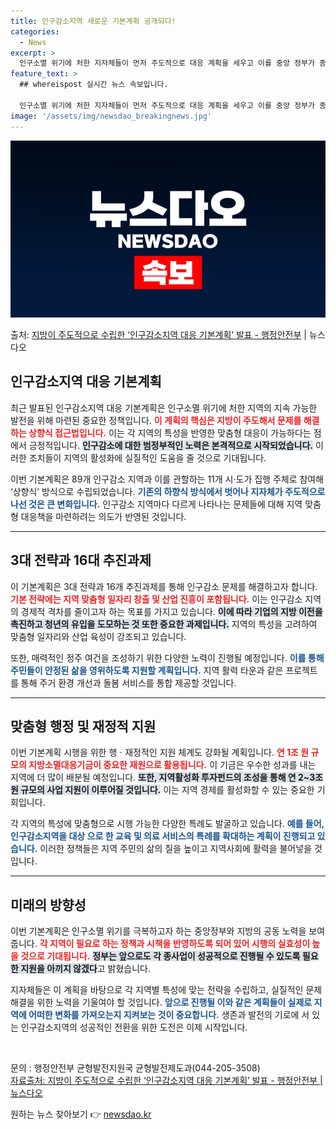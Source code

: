 ```yaml
---
title: 인구감소지역 새로운 기본계획 공개되다!
categories:
  - News
excerpt: >
  인구소멸 위기에 처한 지자체들이 먼저 주도적으로 대응 계획을 세우고 이를 중앙 정부가 종합해 지원하는 제1차…
feature_text: >
  ## whereispost 실시간 뉴스 속보입니다.

  인구소멸 위기에 처한 지자체들이 먼저 주도적으로 대응 계획을 세우고 이를 중앙 정부가 종합해 지원하는 제1차…
image: '/assets/img/newsdao_breakingnews.jpg'
---
```


![뉴스다오 속보](/assets/img/newsdao_breakingnews.jpg)

<p>출처: <a href="https://newsdao.kr/2821" rel="dofollow">지방이 주도적으로 수립한 ‘인구감소지역 대응 기본계획’ 발표 - 행정안전부</a> | 뉴스다오</p>

<h2 data-ke-size="size26">인구감소지역 대응 기본계획</h2>

<p data-ke-size="size16">최근 발표된 인구감소지역 대응 기본계획은 인구소멸 위기에 처한 지역의 지속 가능한 발전을 위해 마련된 중요한 정책입니다. <b><span style="color: #ee2323;">이 계획의 핵심은 지방이 주도해서 문제를 해결하는 상향식 접근법입니다.</span></b> 이는 각 지역의 특성을 반영한 맞춤형 대응이 가능하다는 점에서 긍정적입니다. <b><span style="background-color: #21538527;">인구감소에 대한 범정부적인 노력은 본격적으로 시작되었습니다.</span></b> 이러한 조치들이 지역의 활성화에 실질적인 도움을 줄 것으로 기대됩니다.</p>

<p data-ke-size="size16">이번 기본계획은 89개 인구감소 지역과 이를 관할하는 11개 시·도가 집행 주체로 참여해 ‘상향식’ 방식으로 수립되었습니다. <b><span style="color: #1a5490;">기존의 하향식 방식에서 벗어나 지자체가 주도적으로 나선 것은 큰 변화입니다.</span></b> 인구감소 지역마다 다르게 나타나는 문제들에 대해 지역 맞춤형 대응책을 마련하려는 의도가 반영된 것입니다.</p>

<hr>

<h2 data-ke-size="size26">3대 전략과 16대 추진과제</h2>

<p data-ke-size="size16">이 기본계획은 3대 전략과 16개 추진과제를 통해 인구감소 문제를 해결하고자 합니다. <b><span style="color: #ee2323;">기본 전략에는 지역 맞춤형 일자리 창출 및 산업 진흥이 포함됩니다.</span></b> 이는 인구감소 지역의 경제적 격차를 줄이고자 하는 목표를 가지고 있습니다. <b><span style="background-color: #21538527;">이에 따라 기업의 지방 이전을 촉진하고 청년의 유입을 도모하는 것 또한 중요한 과제입니다.</span></b> 지역의 특성을 고려하여 맞춤형 일자리와 산업 육성이 강조되고 있습니다.</p>

<p data-ke-size="size16">또한, 매력적인 정주 여건을 조성하기 위한 다양한 노력이 진행될 예정입니다. <b><span style="color: #1a5490;">이를 통해 주민들이 안정된 삶을 영위하도록 지원할 계획입니다.</span></b> 지역 활력 타운과 같은 프로젝트를 통해 주거 환경 개선과 돌봄 서비스를 통합 제공할 것입니다.</p>

<hr>

<h2 data-ke-size="size26">맞춤형 행정 및 재정적 지원</h2>

<p data-ke-size="size16">이번 기본계획 시행을 위한 행ㆍ재정적인 지원 체계도 강화될 계획입니다. <b><span style="color: #ee2323;">연 1조 원 규모의 지방소멸대응기금이 중요한 재원으로 활용됩니다.</span></b> 이 기금은 우수한 성과를 내는 지역에 더 많이 배분될 예정입니다. <b><span style="background-color: #21538527;">또한, 지역활성화 투자펀드의 조성을 통해 연 2~3조 원 규모의 사업 지원이 이루어질 것입니다.</span></b> 이는 지역 경제를 활성화할 수 있는 중요한 기회입니다.</p>

<p data-ke-size="size16">각 지역의 특성에 맞춤형으로 시행 가능한 다양한 특례도 발굴하고 있습니다. <b><span style="color: #1a5490;">예를 들어, 인구감소지역을 대상 으로 한 교육 및 의료 서비스의 특례를 확대하는 계획이 진행되고 있습니다.</span></b> 이러한 정책들은 지역 주민의 삶의 질을 높이고 지역사회에 활력을 불어넣을 것입니다.</p>

<hr>

<h2 data-ke-size="size26">미래의 방향성</h2>

<p data-ke-size="size16">이번 기본계획은 인구소멸 위기를 극복하고자 하는 중앙정부와 지방의 공동 노력을 보여줍니다. <b><span style="color: #ee2323;">각 지역이 필요로 하는 정책과 시책을 반영하도록 되어 있어 시행의 실효성이 높을 것으로 기대됩니다.</span></b> <b><span style="background-color: #21538527;">정부는 앞으로도 각 종사업이 성공적으로 진행될 수 있도록 필요한 지원을 아끼지 않겠다</span></b>고 밝혔습니다.</p>

<p data-ke-size="size16">지자체들은 이 계획을 바탕으로 각 지역별 특성에 맞는 전략을 수립하고, 실질적인 문제 해결을 위한 노력을 기울여야 할 것입니다. <b><span style="color: #1a5490;">앞으로 진행될 이와 같은 계획들이 실제로 지역에 어떠한 변화를 가져오는지 지켜보는 것이 중요합니다.</span></b> 생존과 발전의 기로에 서 있는 인구감소지역의 성공적인 전환을 위한 도전은 이제 시작입니다.</p>

<p data-ke-size="size16">&nbsp;</p>

<p data-ke-size="size16">문의 : 행정안전부 균형발전지원국 균형발전제도과(044-205-3508)<br> <a href="https://newsdao.kr/2821" target="_blank">자료출처: 지방이 주도적으로 수립한 ‘인구감소지역 대응 기본계획’ 발표 - 행정안전부 | 뉴스다오</a></p> 

원하는 뉴스 찾아보기 👉 <a href="https://newsdao.kr" rel="dofollow">newsdao.kr</a>


